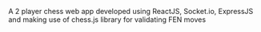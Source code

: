 A 2 player chess web app developed using ReactJS, Socket.io, ExpressJS and making use of chess.js library for validating FEN moves
